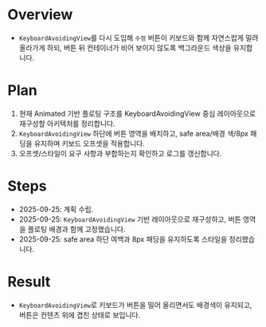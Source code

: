 # Overview
- `KeyboardAvoidingView`를 다시 도입해 `수정` 버튼이 키보드와 함께 자연스럽게 밀려 올라가게 하되, 버튼 뒤 컨테이너가 비어 보이지 않도록 백그라운드 색상을 유지합니다.

# Plan
1. 현재 Animated 기반 플로팅 구조를 KeyboardAvoidingView 중심 레이아웃으로 재구성할 아키텍처를 정리합니다.
2. `KeyboardAvoidingView` 하단에 버튼 영역을 배치하고, safe area/배경 색/8px 패딩을 유지하며 키보드 오프셋을 적용합니다.
3. 오프셋/스타일이 요구 사항과 부합하는지 확인하고 로그를 갱신합니다.

# Steps
- 2025-09-25: 계획 수립.
- 2025-09-25: `KeyboardAvoidingView` 기반 레이아웃으로 재구성하고, 버튼 영역을 플로팅 배경과 함께 고정했습니다.
- 2025-09-25: safe area 하단 여백과 8px 패딩을 유지하도록 스타일을 정리했습니다.

# Result
- `KeyboardAvoidingView`로 키보드가 버튼을 밀어 올리면서도 배경색이 유지되고, 버튼은 컨텐츠 위에 겹친 상태로 보입니다.
